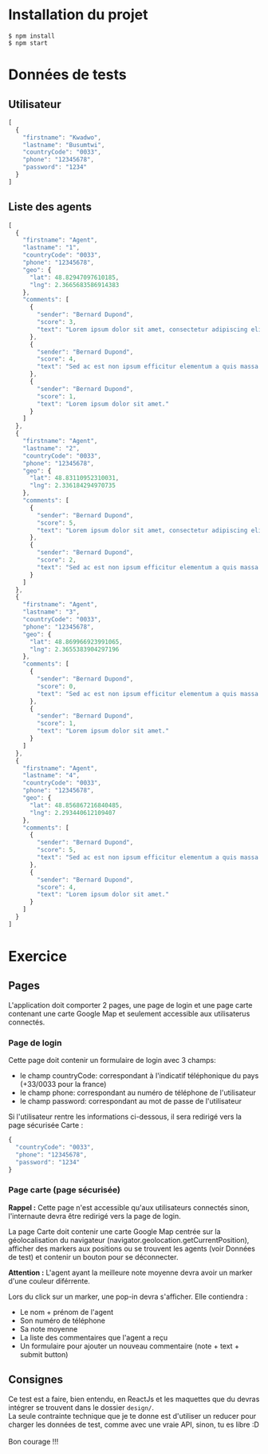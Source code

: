 # Installation du projet

```
$ npm install
$ npm start
```

# Données de tests

## Utilisateur

```javascript
[
  {
    "firstname": "Kwadwo",
    "lastname": "Busumtwi",
    "countryCode": "0033",
    "phone": "12345678",
    "password": "1234"
  }
]
```

## Liste des agents

```javascript
[
  {
    "firstname": "Agent",
    "lastname": "1",
    "countryCode": "0033",
    "phone": "12345678",
    "geo": {
      "lat": 48.82947097610185,
      "lng": 2.3665683586914383
    },
    "comments": [
      {
        "sender": "Bernard Dupond",
        "score": 3,
        "text": "Lorem ipsum dolor sit amet, consectetur adipiscing elit. Ut viverra quis nibh aliquam porta. Sed ac est non ipsum efficitur elementum a quis massa. Fusce vel vehicula nulla."
      },
      {
        "sender": "Bernard Dupond",
        "score": 4,
        "text": "Sed ac est non ipsum efficitur elementum a quis massa. Fusce vel vehicula nulla."
      },
      {
        "sender": "Bernard Dupond",
        "score": 1,
        "text": "Lorem ipsum dolor sit amet."
      }
    ]
  },
  {
    "firstname": "Agent",
    "lastname": "2",
    "countryCode": "0033",
    "phone": "12345678",
    "geo": {
      "lat": 48.83110952310031,
      "lng": 2.336184294970735
    },
    "comments": [
      {
        "sender": "Bernard Dupond",
        "score": 5,
        "text": "Lorem ipsum dolor sit amet, consectetur adipiscing elit. Ut viverra quis nibh aliquam porta. Sed ac est non ipsum efficitur elementum a quis massa. Fusce vel vehicula nulla."
      },
      {
        "sender": "Bernard Dupond",
        "score": 2,
        "text": "Sed ac est non ipsum efficitur elementum a quis massa. Fusce vel vehicula nulla."
      }
    ]
  },
  {
    "firstname": "Agent",
    "lastname": "3",
    "countryCode": "0033",
    "phone": "12345678",
    "geo": {
      "lat": 48.869966923991065,
      "lng": 2.3655383904297196
    },
    "comments": [
      {
        "sender": "Bernard Dupond",
        "score": 0,
        "text": "Sed ac est non ipsum efficitur elementum a quis massa. Fusce vel vehicula nulla."
      },
      {
        "sender": "Bernard Dupond",
        "score": 1,
        "text": "Lorem ipsum dolor sit amet."
      }
    ]
  },
  {
    "firstname": "Agent",
    "lastname": "4",
    "countryCode": "0033",
    "phone": "12345678",
    "geo": {
      "lat": 48.856867216840485,
      "lng": 2.293440612109407
    },
    "comments": [
      {
        "sender": "Bernard Dupond",
        "score": 5,
        "text": "Sed ac est non ipsum efficitur elementum a quis massa. Fusce vel vehicula nulla."
      },
      {
        "sender": "Bernard Dupond",
        "score": 4,
        "text": "Lorem ipsum dolor sit amet."
      }
    ]
  }
]
```

# Exercice

## Pages

L'application doit comporter 2 pages, une page de login et une page carte contenant une carte Google Map et seulement accessible aux utilisaterus connectés.

### Page de login

Cette page doit contenir un formulaire de login avec 3 champs:

* le champ countryCode: correspondant à l'indicatif téléphonique du pays (+33/0033 pour la france)
* le champ phone: correspondant au numéro de téléphone de l'utilisateur
* le champ password: correspondant au mot de passe de l'utilisateur

Si l'utilisateur rentre les informations ci-dessous, il sera redirigé vers la page sécurisée Carte :

```javascript
{
  "countryCode": "0033",
  "phone": "12345678",
  "password": "1234"
}
```

### Page carte (page sécurisée)

**Rappel :** Cette page n'est accessible qu'aux utilisateurs connectés sinon, l'internaute devra être redirigé vers la page de login.

La page Carte doit contenir une carte Google Map centrée sur la géolocalisation du navigateur (navigator.geolocation.getCurrentPosition), afficher des markers aux positions ou se trouvent les agents (voir Données de test) et contenir un bouton pour se déconnecter.

**Attention :** L'agent ayant la meilleure note moyenne devra avoir un marker d'une couleur diférrente.

Lors du click sur un marker, une pop-in devra s'afficher. Elle contiendra : 

* Le nom + prénom de l'agent
* Son numéro de téléphone
* Sa note moyenne
* La liste des commentaires que l'agent a reçu
* Un formulaire pour ajouter un nouveau commentaire (note + text + submit button)

## Consignes

Ce test est a faire, bien entendu, en ReactJs et les maquettes que du devras intégrer se trouvent dans le dossier ``design/``.\
La seule contrainte technique que je te donne est d'utiliser un reducer pour charger les données de test, comme avec une vraie API, sinon, tu es libre :D
\
\
Bon courage !!!
